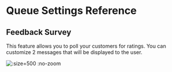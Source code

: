 # Queue Settings Reference

## Feedback Survey
This feature allows you to poll your customers for ratings. You can customize 2 messages that will be displayed to the user.

![](/assets/feedback-survey.png ":size=500 :no-zoom")